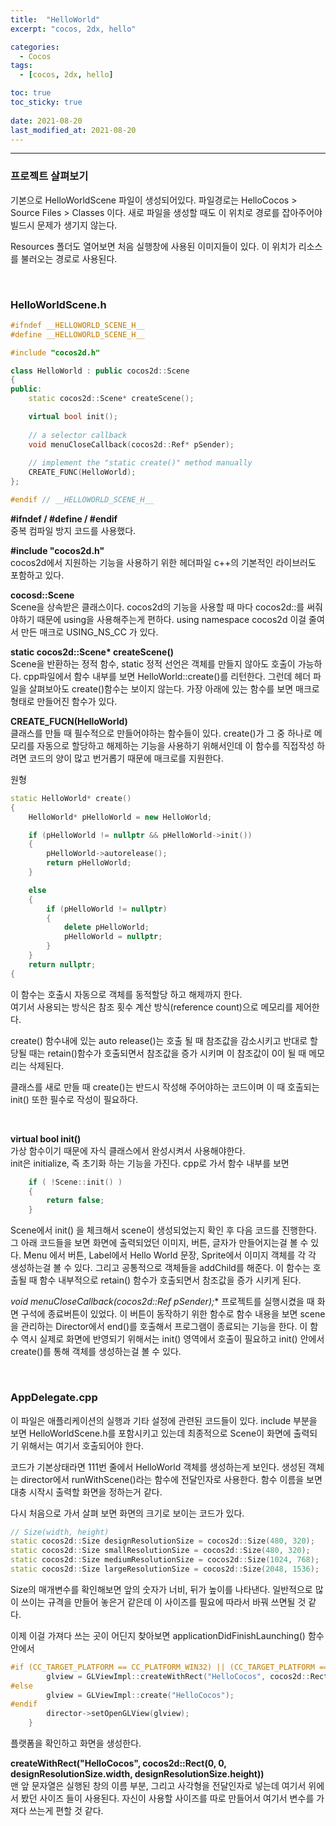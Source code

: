 ```yaml
---
title:  "HelloWorld"
excerpt: "cocos, 2dx, hello"

categories:
  - Cocos
tags:
  - [cocos, 2dx, hello]

toc: true
toc_sticky: true
 
date: 2021-08-20  
last_modified_at: 2021-08-20
---  
```


***

### 프로젝트 살펴보기
기본으로 HelloWorldScene 파일이 생성되어있다.
파일경로는 HelloCocos > Source Files > Classes 이다.
새로 파일을 생성할 때도 이 위치로 경로를 잡아주어야 빌드시 문제가 생기지 않는다.

Resources 폴더도 열어보면 처음 실행창에 사용된 이미지들이 있다. 이 위치가 리소스를 불러오는 경로로 사용된다.

<br/>

### HelloWorldScene.h

```c++
#ifndef __HELLOWORLD_SCENE_H__
#define __HELLOWORLD_SCENE_H__

#include "cocos2d.h"

class HelloWorld : public cocos2d::Scene
{
public:
    static cocos2d::Scene* createScene();

    virtual bool init();
    
    // a selector callback
    void menuCloseCallback(cocos2d::Ref* pSender);
    
    // implement the "static create()" method manually
    CREATE_FUNC(HelloWorld);
};

#endif // __HELLOWORLD_SCENE_H__
```

**#ifndef / #define / #endif**  
중복 컴파일 방지 코드를 사용했다.

**#include "cocos2d.h"**  
cocos2d에서 지원하는 기능을 사용하기 위한 헤더파일 
c++의 기본적인 라이브러도 포함하고 있다.

**cocosd::Scene**  
Scene을 상속받은 클래스이다. 
cocos2d의 기능을 사용할 때 마다 cocos2d::를 써줘야하기 때문에 using을 사용해주는게 편하다.
using namespace cocos2d 이걸 줄여서 만든 매크로 USING_NS_CC 가 있다.

**static cocos2d::Scene\* createScene()**  
Scene을 반환하는 정적 함수, static 정적 선언은 객체를 만들지 않아도 호출이 가능하다.
cpp파일에서 함수 내부를 보면 HelloWorld::create()를 리턴한다. 그런데 헤더 파일을 살펴보아도 create()함수는 보이지 않는다. 가장 아래에 있는 함수를 보면
매크로 형태로 만들어진 함수가 있다.

**CREATE_FUCN(HelloWorld)**  
클래스를 만들 때 필수적으로 만들어야하는 함수들이 있다. create()가 그 중 하나로
메모리를 자동으로 할당하고 해제하는 기능을 사용하기 위해서인데 이 함수를 직접작성
하려면 코드의 양이 많고 번거롭기 때문에 매크로를 지원한다.

원형
```cpp
static HelloWorld* create()
{
	HelloWorld* pHelloWorld = new HelloWorld;

	if (pHelloWorld != nullptr && pHelloWorld->init())
	{
		pHelloWorld->autorelease();
		return pHelloWorld;
	}

	else
	{
		if (pHelloWorld != nullptr)
		{
			delete pHelloWorld;
			pHelloWorld = nullptr;
		}
	}
	return nullptr;
{
```

이 함수는 호출시 자동으로 객체를 동적할당 하고 해제까지 한다.  
여기서 사용되는 방식은 참조 횟수 계산 방식(reference count)으로 메모리를 제어한다. 

create() 함수내에 있는 auto release()는 호출 될 때 참조값을 감소시키고 반대로
할당될 때는 retain()함수가 호출되면서 참조값을 증가 시키며 
이 참조값이 0이 될 때 메모리는 삭제된다.

클래스를 새로 만들 때 create()는 반드시 작성해 주어야하는 코드이며 이 때 호출되는 init() 또한 필수로 작성이 필요하다.

<br/>

**virtual bool init()**  
가상 함수이기 때문에 자식 클래스에서 완성시켜서 사용해야한다.  
init은 initialize, 즉 초기화 하는 기능을 가진다. cpp로 가서 함수 내부를 보면

```cpp
    if ( !Scene::init() )
    {
        return false;
    }
```

Scene에서 init() 을 체크해서 scene이 생성되었는지 확인 후 다음 코드를 진행한다.
그 아래 코드들을 보면 화면에 출력되었던 이미지, 버튼, 글자가 만들어지는걸 볼 수 있다.
Menu 에서 버튼, Label에서 Hello World 문장, Sprite에서 이미지 객체를 각 각 생성하는걸
볼 수 있다. 그리고 공통적으로 객체들을 addChild를 해준다. 이 함수는 호출될 때 함수
내부적으로 retain() 함수가 호출되면서 참조값을 증가 시키게 된다. 

**void menuCloseCallback(cocos2d::Ref* pSender);**
프로젝트를 실행시켰을 때 화면 구석에 종료버튼이 있었다. 이 버튼이 동작하기 위한 함수로
함수 내용을 보면 scene을 관리하는 Director에서 end()를 호출해서 프로그램이 종료되는 기능을 한다.
이 함수 역시 실제로 화면에 반영되기 위해서는 init() 영역에서 호출이 필요하고
init() 안에서 create()를 통해 객체를 생성하는걸 볼 수 있다.

<br/>

### AppDelegate.cpp
이 파일은 애플리케이션의 실행과 기타 설정에 관련된 코드들이 있다.
include 부분을 보면 HelloWorldScene.h를 포함시키고 있는데  최종적으로
Scene이 화면에 출력되기 위해서는 여기서 호출되어야 한다.

코드가 기본상태라면 111번 줄에서 HelloWorld 객체를 생성하는게 보인다.
생성된 객체는 director에서 runWithScene()라는 함수에 전달인자로 사용한다. 
함수 이름을 보면 대충 시작시 출력할 화면을 정하는거 같다.

다시 처음으로 가서 살펴 보면 화면의 크기로 보이는 코드가 있다.

```cpp
// Size(width, height)
static cocos2d::Size designResolutionSize = cocos2d::Size(480, 320);
static cocos2d::Size smallResolutionSize = cocos2d::Size(480, 320);
static cocos2d::Size mediumResolutionSize = cocos2d::Size(1024, 768);
static cocos2d::Size largeResolutionSize = cocos2d::Size(2048, 1536);
```
Size의 매개변수를 확인해보면 앞의 숫자가 너비, 뒤가 높이를 나타낸다.
일반적으로 많이 쓰이는 규격을 만들어 놓은거 같은데 이 사이즈를 필요에 따라서 바꿔 쓰면될 것 같다.

이제 이걸 가져다 쓰는 곳이 어딘지 찾아보면 applicationDidFinishLaunching() 함수 안에서

```cpp
#if (CC_TARGET_PLATFORM == CC_PLATFORM_WIN32) || (CC_TARGET_PLATFORM == CC_PLATFORM_MAC) || (CC_TARGET_PLATFORM == CC_PLATFORM_LINUX)
        glview = GLViewImpl::createWithRect("HelloCocos", cocos2d::Rect(0, 0, designResolutionSize.width, designResolutionSize.height));
#else
        glview = GLViewImpl::create("HelloCocos");
#endif
        director->setOpenGLView(glview);
    }
```

플랫폼을 확인하고 화면을 생성한다.  


**createWithRect("HelloCocos", cocos2d::Rect(0, 0, designResolutionSize.width, designResolutionSize.height))**  
맨 앞 문자열은 실행된 창의 이름 부분, 그리고 사각형을 전달인자로 넣는데 여기서 위에서 봤던 사이즈 들이 사용된다.
자신이 사용할 사이즈를 따로 만들어서 여기서 변수를 가져다 쓰는게 편할 것 같다.


